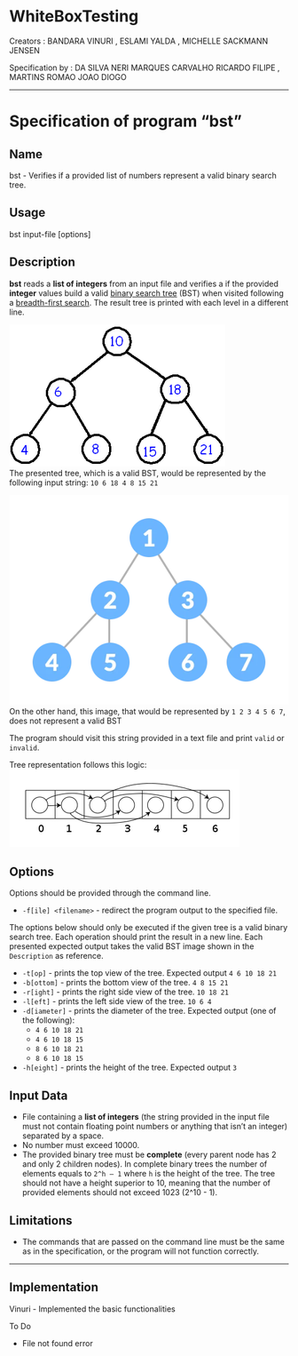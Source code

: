 # WhiteBoxTesting


Creators : BANDARA VINURI , ESLAMI YALDA , MICHELLE SACKMANN JENSEN

Specification by : DA SILVA NERI MARQUES CARVALHO RICARDO FILIPE , MARTINS ROMAO JOAO DIOGO

<hr>
<div>
    <div id="m_doc" class="m_markdown-body m_container-fluid m_comment-inner m_comment-enabled"><h1 id="m_Specification-of-program-“bst”"><a class="m_anchor m_hidden-xs" title="Specification-of-program-“bst”" rel="noreferrer"><span class="m_octicon m_octicon-link"></span></a><span>Specification of program “bst”</span></h1><h2 id="m_Name"><a class="m_anchor m_hidden-xs" title="Name" rel="noreferrer"><span class="m_octicon m_octicon-link"></span></a><span>Name</span></h2><p><span>bst - Verifies if a provided list of numbers represent a valid binary search tree.</span></p><h2 id="m_Usage"><a class="m_anchor m_hidden-xs" title="Usage" rel="noreferrer"><span class="m_octicon m_octicon-link"></span></a><span>Usage</span></h2><p><span>bst input-file [options]</span></p><h2 id="m_Description"><a class="m_anchor m_hidden-xs" title="Description" rel="noreferrer"><span class="m_octicon m_octicon-link"></span></a><span>Description</span></h2><p><strong><span>bst</span></strong><span> reads a </span><strong><span>list of integers</span></strong><span> from an input file and verifies a if the provided </span><strong><span>integer</span></strong><span> values build a valid </span><a href="https://www.google.com/url?q=https://en.wikipedia.org/wiki/Binary_search_tree&amp;source=gmail-html&amp;ust=1668091938013000&amp;usg=AOvVaw0oIpC0dT9Y36usu6c0pSZR" rel="noopener noreferrer" target="_blank"><span>binary search tree</span></a><span> (BST) when visited following a </span><a href="https://www.google.com/url?q=https://en.wikipedia.org/wiki/Breadth-first_search&amp;source=gmail-html&amp;ust=1668091938013000&amp;usg=AOvVaw0Fvz3_xfurTNKylJWiVwCb" rel="noopener noreferrer" target="_blank"><span>breadth-first search</span></a><span>. The result tree is printed with each level in a different line.</span></p><p><img src="bst_files/unnamed.png" alt=""><br>
<span>The presented tree, which is a valid BST, would be represented by the following input string: </span><code>10 6 18 4 8 15 21</code></p><p><img src="bst_files/unnamed(1).png" alt=""><br>
<span>On the other hand, this image, that would be represented by </span><code>1 2 3 4 5 6 7</code><span>, does not represent a valid BST</span></p><p><span>The program should visit this string provided in a text file and print </span><code>valid</code><span> or </span><code>invalid</code><span>.</span></p><p><span>Tree representation follows this logic:</span><br>
<img src="bst_files/unnamed(2).png" alt=""></p><h2 id="m_Options"><a class="m_anchor m_hidden-xs" title="Options" rel="noreferrer"><span class="m_octicon m_octicon-link"></span></a><span>Options</span></h2><p><span>Options should be provided through the command line.</span></p><ul>
<li><code>-f[ile] &lt;filename&gt;</code><span> - redirect the program output to the specified file.</span></li>
</ul><p><span>The options below should only be executed if the given tree is a valid binary search tree. Each operation should print the result in a new line. Each presented expected output takes the valid BST image shown in the </span><code>Description</code><span> as reference.</span></p><ul>
<li><code>-t[op]</code><span> - prints the top view of the tree. Expected output </span><code>4 6 10 18 21</code></li>
<li><code>-b[ottom]</code><span> - prints the bottom view of the tree. </span><code>4 8 15 21</code></li>
<li><code>-r[ight]</code><span> - prints the right side view of the tree. </span><code>10 18 21</code></li>
<li><code>-l[eft]</code><span> - prints the left side view of the tree. </span><code>10 6 4</code></li>
<li><code>-d[iameter]</code><span> - prints the diameter of the tree. Expected output (one of the following):</span>
<ul>
<li><code>4 6 10 18 21</code></li>
<li><code>4 6 10 18 15</code></li>
<li><code>8 6 10 18 21</code></li>
<li><code>8 6 10 18 15</code></li>
</ul>
</li>
<li><code>-h[eight]</code><span> - prints the height of the tree. Expected output </span><code>3</code></li>
</ul><h2 id="m_Input-Data"><a class="m_anchor m_hidden-xs" title="Input-Data" rel="noreferrer"><span class="m_octicon m_octicon-link"></span></a><span>Input Data</span></h2><ul>
<li><span>File containing a </span><strong><span>list of integers</span></strong><span> (the string provided in the input file must not contain floating point numbers or anything that isn’t an integer) separated by a space.</span></li>
<li><span>No number must exceed 10000.</span></li>
<li><span>The provided binary tree must be </span><strong><span>complete</span></strong><span> (every parent node has 2 and only 2 children nodes). In complete binary trees the number of elements equals to </span><code>2^h – 1</code><span> where </span><code>h</code><span> is the height of the tree. The tree should not have a height superior to 10, meaning that the number of provided elements should not exceed 1023 (2^10 - 1).</span></li>
</ul><h2 id="m_Limitations"><a class="m_anchor m_hidden-xs" title="Limitations" rel="noreferrer"><span class="m_octicon m_octicon-link"></span></a><span>Limitations</span></h2><ul>
<li><span>The commands that are passed on the command line must be the same as in the specification, or the program will not function correctly.</span></li>
</ul></div>
    
</div>


<hr>

<div>
<h2> Implementation </h2>

Vinuri - Implemented the basic functionalities

To Do 
<ul>
<li>File not found error</li>
</ul>

</div>



